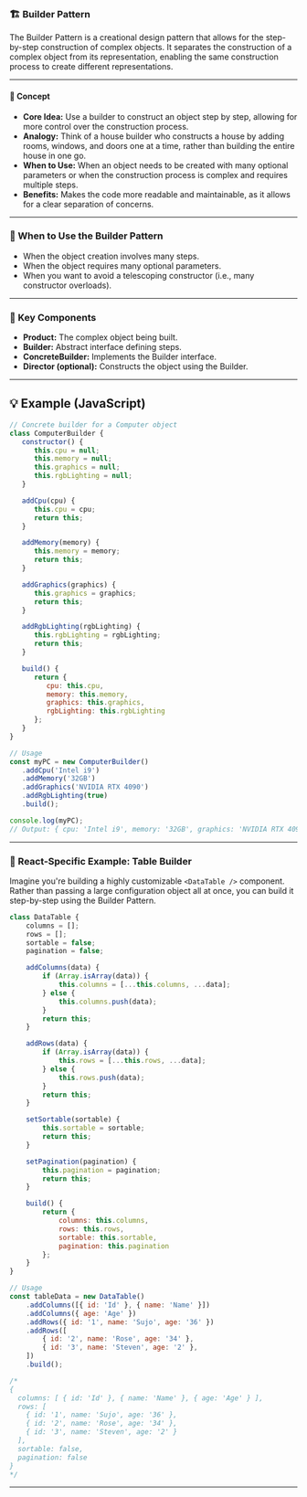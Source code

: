 ### 🏗️ Builder Pattern

The Builder Pattern is a creational design pattern that allows for the step-by-step construction of complex objects. It separates the construction of a complex object from its representation, enabling the same construction process to create different representations.

---

#### 🧩 Concept
- **Core Idea:** Use a builder to construct an object step by step, allowing for more control over the construction process.
- **Analogy:** Think of a house builder who constructs a house by adding rooms, windows, and doors one at a time, rather than building the entire house in one go.
- **When to Use:** When an object needs to be created with many optional parameters or when the construction process is complex and requires multiple steps.
- **Benefits:** Makes the code more readable and maintainable, as it allows for a clear separation of concerns.

---

### 🧱 When to Use the Builder Pattern
- When the object creation involves many steps.
- When the object requires many optional parameters.
- When you want to avoid a telescoping constructor (i.e., many constructor overloads).

---

### 🔧 Key Components
- **Product:** The complex object being built.
- **Builder:** Abstract interface defining steps.
- **ConcreteBuilder:** Implements the Builder interface.
- **Director (optional):** Constructs the object using the Builder.

---

## 💡 Example (JavaScript)

```js
// Concrete builder for a Computer object
class ComputerBuilder {
   constructor() {
      this.cpu = null;
      this.memory = null;
      this.graphics = null;
      this.rgbLighting = null;
   }

   addCpu(cpu) {
      this.cpu = cpu;
      return this;
   }

   addMemory(memory) {
      this.memory = memory;
      return this;
   }

   addGraphics(graphics) {
      this.graphics = graphics;
      return this;
   }

   addRgbLighting(rgbLighting) {
      this.rgbLighting = rgbLighting;
      return this;
   }

   build() {
      return {
         cpu: this.cpu,
         memory: this.memory,
         graphics: this.graphics,
         rgbLighting: this.rgbLighting
      };
   }
}

// Usage
const myPC = new ComputerBuilder()
   .addCpu('Intel i9')
   .addMemory('32GB')
   .addGraphics('NVIDIA RTX 4090')
   .addRgbLighting(true)
   .build();

console.log(myPC);
// Output: { cpu: 'Intel i9', memory: '32GB', graphics: 'NVIDIA RTX 4090', rgbLighting: true }
```

---

### 🧱 React-Specific Example: Table Builder

Imagine you're building a highly customizable `<DataTable />` component. Rather than passing a large configuration object all at once, you can build it step-by-step using the Builder Pattern.

```js
class DataTable {
    columns = [];
    rows = [];
    sortable = false;
    pagination = false;

    addColumns(data) {
        if (Array.isArray(data)) {
            this.columns = [...this.columns, ...data];
        } else {
            this.columns.push(data);
        }
        return this;
    }

    addRows(data) {
        if (Array.isArray(data)) {
            this.rows = [...this.rows, ...data];
        } else {
            this.rows.push(data);
        }
        return this;
    }

    setSortable(sortable) {
        this.sortable = sortable;
        return this;
    }

    setPagination(pagination) {
        this.pagination = pagination;
        return this;
    }

    build() {
        return {
            columns: this.columns,
            rows: this.rows,
            sortable: this.sortable,
            pagination: this.pagination
        };
    }
}

// Usage
const tableData = new DataTable()
    .addColumns([{ id: 'Id' }, { name: 'Name' }])
    .addColumns({ age: 'Age' })
    .addRows({ id: '1', name: 'Sujo', age: '36' })
    .addRows([
        { id: '2', name: 'Rose', age: '34' },
        { id: '3', name: 'Steven', age: '2' },
    ])
    .build();

/*
{
  columns: [ { id: 'Id' }, { name: 'Name' }, { age: 'Age' } ],
  rows: [
    { id: '1', name: 'Sujo', age: '36' },
    { id: '2', name: 'Rose', age: '34' },
    { id: '3', name: 'Steven', age: '2' }
  ],
  sortable: false,
  pagination: false
}
*/
```

---